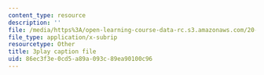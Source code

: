 ```yaml
---
content_type: resource
description: ''
file: /media/https%3A/open-learning-course-data-rc.s3.amazonaws.com/20-219-becoming-the-next-bill-nye-writing-and-hosting-the-educational-show-january-iap-2015/86ec3f3e0cd5a89a093c89ea90100c96_iR6FUYCNi5A.srt
file_type: application/x-subrip
resourcetype: Other
title: 3play caption file
uid: 86ec3f3e-0cd5-a89a-093c-89ea90100c96
---
```

